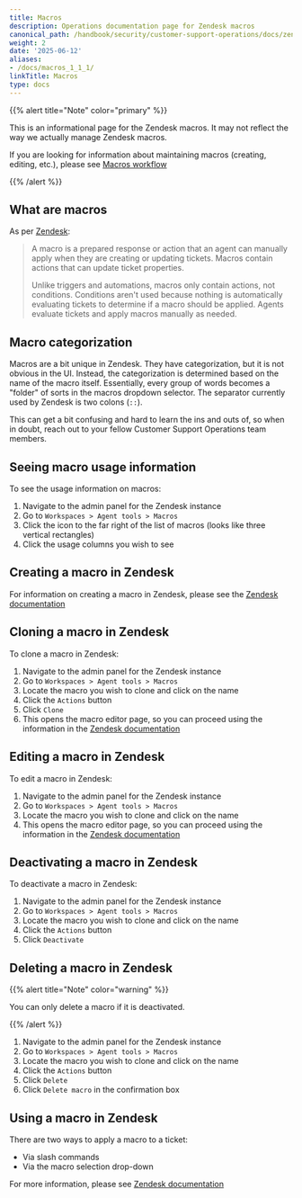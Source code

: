 ```yaml
---
title: Macros
description: Operations documentation page for Zendesk macros
canonical_path: /handbook/security/customer-support-operations/docs/zendesk/macros
weight: 2
date: '2025-06-12'
aliases:
- /docs/macros_1_1_1/
linkTitle: Macros
type: docs
---
```


{{% alert title="Note" color="primary" %}}

This is an informational page for the Zendesk macros. It may not reflect the way we actually manage Zendesk macros.

If you are looking for information about maintaining macros (creating, editing, etc.), please see [Macros workflow](../../workflows/zendesk/macros)

{{% /alert %}}

## What are macros

As per [Zendesk](https://support.zendesk.com/hc/en-us/articles/4408844187034-Creating-macros-for-repetitive-ticket-responses-and-actions):

> A macro is a prepared response or action that an agent can manually apply when they are creating or updating tickets. Macros contain actions that can update ticket properties.
>
> Unlike triggers and automations, macros only contain actions, not conditions. Conditions aren't used because nothing is automatically evaluating tickets to determine if a macro should be applied. Agents evaluate tickets and apply macros manually as needed.

## Macro categorization

Macros are a bit unique in Zendesk. They have categorization, but it is not obvious in the UI. Instead, the categorization is determined based on the name of the macro itself. Essentially, every group of words becomes a "folder" of sorts in the macros dropdown selector. The separator currently used by Zendesk is two colons (`::`).

This can get a bit confusing and hard to learn the ins and outs of, so when in doubt, reach out to your fellow Customer Support Operations team members.

## Seeing macro usage information

To see the usage information on macros:

1. Navigate to the admin panel for the Zendesk instance
1. Go to `Workspaces > Agent tools > Macros`
1. Click the icon to the far right of the list of macros (looks like three vertical rectangles)
1. Click the usage columns you wish to see

## Creating a macro in Zendesk

For information on creating a macro in Zendesk, please see the [Zendesk documentation](https://support.zendesk.com/hc/en-us/articles/4408844187034-Creating-macros-for-repetitive-ticket-responses-and-actions#topic_zh2_4nw_4y)

## Cloning a macro in Zendesk

To clone a macro in Zendesk:

1. Navigate to the admin panel for the Zendesk instance
1. Go to `Workspaces > Agent tools > Macros`
1. Locate the macro you wish to clone and click on the name
1. Click the `Actions` button
1. Click `Clone`
1. This opens the macro editor page, so you can proceed using the information in the [Zendesk documentation](https://support.zendesk.com/hc/en-us/articles/4408844187034-Creating-macros-for-repetitive-ticket-responses-and-actions#topic_zh2_4nw_4y)

## Editing a macro in Zendesk

To edit a macro in Zendesk:

1. Navigate to the admin panel for the Zendesk instance
1. Go to `Workspaces > Agent tools > Macros`
1. Locate the macro you wish to clone and click on the name
1. This opens the macro editor page, so you can proceed using the information in the [Zendesk documentation](https://support.zendesk.com/hc/en-us/articles/4408844187034-Creating-macros-for-repetitive-ticket-responses-and-actions#topic_zh2_4nw_4y)

## Deactivating a macro in Zendesk

To deactivate a macro in Zendesk:

1. Navigate to the admin panel for the Zendesk instance
1. Go to `Workspaces > Agent tools > Macros`
1. Locate the macro you wish to clone and click on the name
1. Click the `Actions` button
1. Click `Deactivate`

## Deleting a macro in Zendesk

{{% alert title="Note" color="warning" %}}

You can only delete a macro if it is deactivated.

{{% /alert %}}

1. Navigate to the admin panel for the Zendesk instance
1. Go to `Workspaces > Agent tools > Macros`
1. Locate the macro you wish to clone and click on the name
1. Click the `Actions` button
1. Click `Delete`
1. Click `Delete macro` in the confirmation box

## Using a macro in Zendesk

There are two ways to apply a macro to a ticket:

- Via slash commands
- Via the macro selection drop-down

For more information, please see [Zendesk documentation](https://support.zendesk.com/hc/en-us/articles/4408887656602-Using-macros-to-update-tickets)
